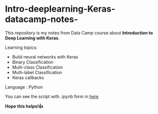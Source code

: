 # Intro-deeplearning-Keras-datacamp-notes-

This repository is my notes from Data Camp course about **Introduction to Deep Learning with Keras**.

Learning topics:
- Build neural networks with Keras
- Binary Classification
- Multi-class Classification
- Multi-label Classification
- Keras callbacks

Language : Python

You can see the script with .ipynb form in [here]()

**Hope this helps!👍**
